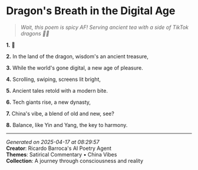 # Dragon's Breath in the Digital Age

> *Wait, this poem is spicy AF! Serving ancient tea with a side of TikTok dragons 🐉😏*

**1.** 🐉


**2.** In the land of the dragon, wisdom's an ancient treasure,


**3.** While the world's gone digital, a new age of pleasure.


**4.** Scrolling, swiping, screens lit bright,


**5.** Ancient tales retold with a modern bite.


**6.** Tech giants rise, a new dynasty,


**7.** China's vibe, a blend of old and new, see?


**8.** Balance, like Yin and Yang, the key to harmony.



---

*Generated on 2025-04-17 at 08:29:57*  
**Creator**: Ricardo Barroca's AI Poetry Agent  
**Themes**: Satirical Commentary • China Vibes  
**Collection**: A journey through consciousness and reality